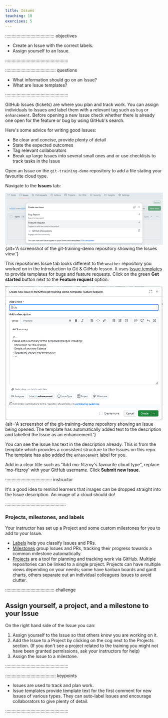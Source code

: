 ```yaml
---
title: Issues
teaching: 10
exercises: 5
---
```


::::::::::::::::::::::::::::::::::::::: objectives

- Create an Issue with the correct labels.
- Assign yourself to an Issue.

::::::::::::::::::::::::::::::::::::::::::::::::::

:::::::::::::::::::::::::::::::::::::::: questions

- What information should go on an Issue?
- What are Issue templates?

::::::::::::::::::::::::::::::::::::::::::::::::::

GitHub Issues (tickets) are where you plan and track work.
You can assign individuals to Issues and label them with a
relevant tag such as `bug` or `enhancement`.
Before opening a new Issue check whether there is already
one open for the feature or bug by using GitHub's search.

Here's some advice for writing good Issues:

- Be clear and concise, provide plenty of detail
- State the expected outcomes
- Tag relevant collaborators
- Break up large Issues into several small ones and or
  use checklists to track tasks in the Issue

Open an Issue on the `git-training-demo` repository
to add a file stating your favourite cloud type.

Navigate to the **Issues** tab:

![](fig/github-fork-issue-open.png){alt='A screenshot of the git-training-demo repository showing the Issues view.'}

This repositories Issue tab looks different to the `weather`
repository you worked on in the Introduction to Git & GitHub lesson.
It uses [Issue templates](https://docs.github.com/en/communities/using-templates-to-encourage-useful-issues-and-pull-requests/configuring-issue-templates-for-your-repository)
to provide templates for bugs and feature requests.
Click on the green **Get started** button next to the
**Feature request** option:

![](fig/github-fork-issue-1.png){alt='A screenshot of the git-training-demo repository showing an Issue being opened. The template has automatically added text to the description and labelled the Issue as an enhancement.'}

You can see the Issue has text in the description already.
This is from the template which provides a consistent
structure to the Issues on this repo.
The template has also added the `enhancement` label for you.

Add in a clear title such as
"Add mo-fitzroy's favourite cloud type",
replace 'mo-fitzroy' with your GitHub username.
Click **Submit new issue**.

::::::::::::::::::::::::::::::::::::: instructor

It's a good idea to remind learners that
images can be dropped straight into the
Issue description.
An image of a cloud should do!

::::::::::::::::::::::::::::::::::::::::::::::::

### Projects, milestones, and labels

Your instructor has set up a Project and some custom milestones
for you to add to your Issue.

- [Labels](https://docs.github.com/en/issues/using-labels-and-milestones-to-track-work/managing-labels)
  help you classify Issues and PRs.
- [Milestones](https://docs.github.com/en/issues/using-labels-and-milestones-to-track-work/about-milestones)
  group Issues and PRs, tracking their progress towards a common milestone automatically.
- [Projects](https://docs.github.com/en/issues/planning-and-tracking-with-projects/learning-about-projects/about-projects)
  are a tool for planning and tracking work via GitHub.
  Multiple repositories can be linked to a single project.
  Projects can have multiple views depending on your needs;
  some have kanban boards and gantt charts, others separate out
  an individual colleagues Issues to avoid clutter.

:::::::::::::::::::::::::::::::::::::::  challenge

## Assign yourself, a project, and a milestone to your Issue

On the right hand side of the Issue you can:

1. Assign yourself to the Issue so that others know
you are working on it.
2. Add the Issue to a Project by clicking on the cog
next to the Projects section. (If you don't see a project
related to the training you might not have been granted permissions,
ask your instructors for help)
3. Assign the Issue to a milestone.

::::::::::::::::::::::::::::::::::::::::::::::::::

:::::::::::::::::::::::::::::::::::::::: keypoints

- Issues are used to track and plan work.
- Issue templates provide template text
  for the first comment for new Issues of various types.
  They can auto-label Issues and encourage collaborators
  to give plenty of detail.

::::::::::::::::::::::::::::::::::::::::::::::::::
